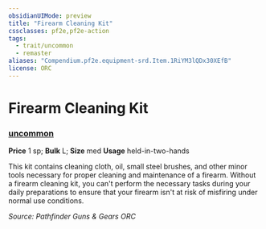 ```yaml
---
obsidianUIMode: preview
title: "Firearm Cleaning Kit"
cssclasses: pf2e,pf2e-action
tags:
  - trait/uncommon
  - remaster
aliases: "Compendium.pf2e.equipment-srd.Item.1RiYM3lQDx30XEfB"
license: ORC
---
```

# Firearm Cleaning Kit

### [uncommon](uncommon "Uncommon Rarity Trait")


**Price** 1 sp; 
**Bulk** L; **Size** med
**Usage** held-in-two-hands

This kit contains cleaning cloth, oil, small steel brushes, and other minor tools necessary for proper cleaning and maintenance of a firearm. Without a firearm cleaning kit, you can't perform the necessary tasks during your daily preparations to ensure that your firearm isn't at risk of misfiring under normal use conditions.

*Source: Pathfinder Guns & Gears*
*ORC*